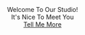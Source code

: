 <header>
<div class="container">
<div class="intro-text">
<div class="intro-lead-in">Welcome To Our Studio!</div>
<div class="intro-heading">It's Nice To Meet You</div>
<a href="#services" class="page-scroll btn btn-xl">Tell Me More</a>
</div>
</div>
</header>